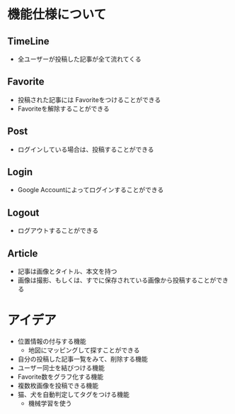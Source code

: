 # 機能仕様について
## TimeLine
- 全ユーザーが投稿した記事が全て流れてくる

## Favorite
- 投稿された記事には Favoriteをつけることができる
- Favoriteを解除することができる

## Post
- ログインしている場合は、投稿することができる

## Login
- Google Accountによってログインすることができる

## Logout
- ログアウトすることができる

## Article
- 記事は画像とタイトル、本文を持つ
- 画像は撮影、もしくは、すでに保存されている画像から投稿することができる

# アイデア
- 位置情報の付与する機能
  - 地図にマッピングして探すことができる
- 自分の投稿した記事一覧をみて、削除する機能
- ユーザー同士を結びつける機能
- Favorite数をグラフ化する機能
- 複数枚画像を投稿できる機能
- 猫、犬を自動判定してタグをつける機能
  - 機械学習を使う